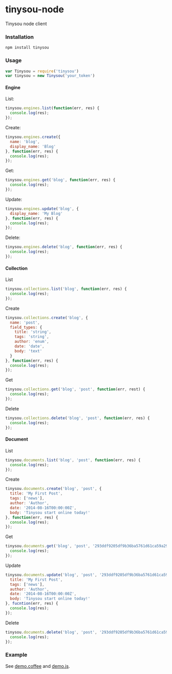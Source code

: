 tinysou-node
============

Tinysou node client

### Installation

```npm install tinysou```

### Usage

```javascript
var Tinysou = require('tinysou')
var tinysou = new Tinysou('your_token')
```

#### Engine

List:

```javascript
tinysou.engines.list(function(err, res) {
  console.log(res);
});
```

Create:

```javascript
tinysou.engines.create({
  name: 'blog',
  display_name: 'Blog'
}, function(err, res) {
  console.log(res);
});
```

Get:

```javascript
tinysou.engines.get('blog', function(err, res) {
  console.log(res);
});
```

Update:

```javascript
tinysou.engines.update('blog', {
  display_name: 'My Blog'
}, function(err, res) {
  console.log(res);
});
```

Delete:

```javascript
tinysou.engines.delete('blog', function(err, res) {
  console.log(res);
});
```

#### Collection

List

```javascript
tinysou.collections.list('blog', function(err, res) {
  console.log(res);
});
```

Create

```javascript
tinysou.collections.create('blog', {
  name: 'post',
  field_types: {
    title: 'string',
    tags: 'string',
    author: 'enum',
    date: 'date',
    body: 'text'
  }
}, function(err, res) {
  console.log(res);
});
```

Get

```javascript
tinysou.collections.get('blog', 'post', function(err, rest) {
  console.log(res);
});
```

Delete

```javascript
tinysou.collections.delete('blog', 'post', function(err, res) {
  console.log(res);
});
```

#### Document

List

```javascript
tinysou.documents.list('blog', 'post', function(err, res) {
  console.log(res);
});
```

Create

```javascript
tinysou.documents.create('blog', 'post', {
  title: 'My First Post',
  tags: ['news'],
  author: 'Author',
  date: '2014-08-16T00:00:00Z',
  body: 'Tinysou start online today!'
}, function(err, res) {
  console.log(res);
});
```

Get

```javascript
tinysou.documents.get('blog', 'post', '293ddf9205df9b36ba5761d61ca59a29', function(err, res) {
  console.log(res);
});
```

Update

```javascript
tinysou.documents.update('blog', 'post', '293ddf9205df9b36ba5761d61ca59a29', {
  title: 'My First Post',
  tags: ['news'],
  author: 'Author',
  date: '2014-08-16T00:00:00Z',
  body: 'Tinysou start online today!'
}, fucntion(err, res) {
  console.log(res);
});
```

Delete

```javascript
tinysou.documents.delete('blog', 'post', '293ddf9205df9b36ba5761d61ca59a29', function(err, res) {
  console.log(res);
});
```

### Example

See [demo.coffee](examples/demo.coffee) and [demo.js](examples/demo.js).

